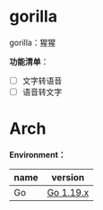 # gorilla

gorilla：猩猩

**功能清单**：

- [ ] 文字转语音
- [ ] 语音转文字

# Arch

**Environment：**

| name | version                       |
|------|-------------------------------|
| Go   | [Go 1.19.x ](https://go.dev/) |
